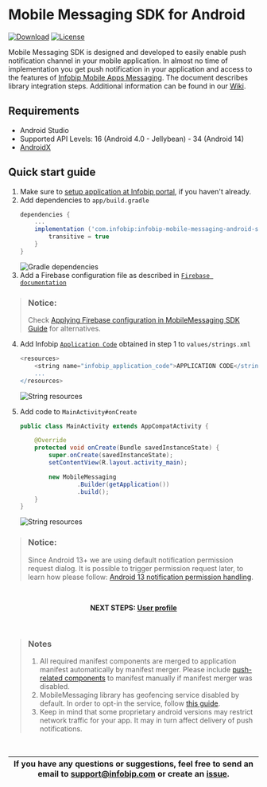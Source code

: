 # Mobile Messaging SDK for Android

[![Download](https://img.shields.io/github/v/tag/infobip/mobile-messaging-sdk-android?label=maven%20central)](https://mvnrepository.com/artifact/com.infobip/infobip-mobile-messaging-android-sdk)
[![License](https://img.shields.io/github/license/infobip/mobile-messaging-sdk-android.svg?label=License)](https://github.com/infobip/mobile-messaging-sdk-android/blob/master/LICENSE)

Mobile Messaging SDK is designed and developed to easily enable push notification channel in your mobile application. In almost no time of implementation you get push notification in your application and access to the features of <a href="https://www.infobip.com/en/products/mobile-app-messaging" target="_blank">Infobip Mobile Apps Messaging</a>. The document describes library integration steps. Additional information can be found in our <a href="https://github.com/infobip/mobile-messaging-sdk-android/wiki" target="_blank">Wiki</a>.

## Requirements

- Android Studio
- Supported API Levels: 16 (Android 4.0 - Jellybean) - 34 (Android 14)
- <a href="https://developer.android.com/jetpack/androidx/migrate" target="_blank">AndroidX</a>

## Quick start guide

1. Make sure to <a href="https://www.infobip.com/docs/mobile-app-messaging/create-mobile-application-profile" target="_blank">setup application at Infobip portal</a>, if you haven't already.
2. Add dependencies to `app/build.gradle`
    ```groovy
    dependencies {
        ...
        implementation ('com.infobip:infobip-mobile-messaging-android-sdk:10.1.1@aar') {
            transitive = true
        }
    }
    ```
    <img src="https://github.com/infobip/mobile-messaging-sdk-android/wiki/images/QSGGradle.png?raw=true" alt="Gradle dependencies"/>
3. Add a Firebase configuration file as described in <a href="https://firebase.google.com/docs/cloud-messaging/android/client#add_a_firebase_configuration_file" target="_blank">`Firebase documentation`</a>

> ### Notice: 
> Check <a href="https://github.com/infobip/mobile-messaging-sdk-android/wiki/Applying-Firebase-configuration-in-MobileMessaging-SDK">Applying Firebase configuration in MobileMessaging SDK Guide</a> for alternatives.

4. Add Infobip <a href="https://dev.infobip.com/push-messaging/create-application" target="_blank">`Application Code`</a> obtained in step 1 to `values/strings.xml`
    ```groovy
    <resources>
        <string name="infobip_application_code">APPLICATION CODE</string>
        ...
    </resources>
    ```
    <img src="https://github.com/infobip/mobile-messaging-sdk-android/wiki/images/QSGStrings.png?raw=true" alt="String resources"/>
4. Add code to `MainActivity#onCreate`

    ```java
    public class MainActivity extends AppCompatActivity {

        @Override
        protected void onCreate(Bundle savedInstanceState) {
            super.onCreate(savedInstanceState);
            setContentView(R.layout.activity_main);

            new MobileMessaging
                    .Builder(getApplication())
                    .build();
        }
    }
    ```
    <img src="https://github.com/infobip/mobile-messaging-sdk-android/wiki/images/QSGActivity.png?raw=true" alt="String resources"/>

> ### Notice:
> Since Android 13+ we are using default notification permission request dialog.
> It is possible to trigger permission request later, to learn how please follow: <a href="https://github.com/infobip/mobile-messaging-sdk-android/wiki/Android-13-Notification-Permission-Handling" target="_blank">Android 13 notification permission handling</a>.


<br>
<p align="center"><b>NEXT STEPS: <a href="https://github.com/infobip/mobile-messaging-sdk-android/wiki/User-profile">User profile</a></b></p>
<br>

> ### Notes
> 1. All required manifest components are merged to application manifest automatically by manifest merger. Please include <a href="https://github.com/infobip/mobile-messaging-sdk-android/wiki/Android-Manifest-components#push-notifications" target="_blank">push-related components</a> to manifest manually if manifest merger was disabled.
> 2. MobileMessaging library has geofencing service disabled by default. In order to opt-in the service, follow <a href="https://github.com/infobip/mobile-messaging-sdk-android/wiki/Geofencing-API" target="_blank">this guide</a>.
> 3. Keep in mind that some proprietary android versions may restrict network traffic for your app. It may in turn affect delivery of push notifications.

<br>

| If you have any questions or suggestions, feel free to send an email to support@infobip.com or create an <a href="https://github.com/infobip/mobile-messaging-sdk-android/issues" target="_blank">issue</a>. |
|---|




